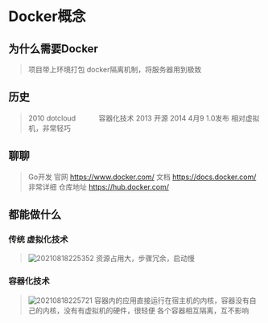# Docker概念
## 为什么需要Docker
> 项目带上环境打包
> docker隔离机制，将服务器用到极致

## 历史
> 2010 dotcloud
> &emsp;&emsp;&emsp;容器化技术
> 2013  开源
> 2014  4月9 1.0发布
> 相对虚拟机，非常轻巧  

## 聊聊
> Go开发
官网 https://www.docker.com/
文档 https://docs.docker.com/ 非常详细
仓库地址 https://hub.docker.com/

## 都能做什么

### 传统 虚拟化技术

>![20210818225352](https://i.loli.net/2021/08/18/1D2uMAraCJBowIs.png)
资源占用大，步骤冗余，启动慢

### 容器化技术

> ![20210818225721](https://i.loli.net/2021/08/18/Dly7G2g1zB4RL9W.png)
> 容器内的应用直接运行在宿主机的内核，容器没有自己的内核，没有有虚拟机的硬件，很轻便
各个容器相互隔离，互不影响